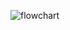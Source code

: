![flowchart](https://github.com/melisaustun/webproject/assets/71676476/334d6953-b07e-460c-b7c8-6030fc08869f)
